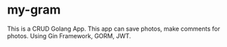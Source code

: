 # my-gram
 This is a CRUD Golang App. This app can save photos, make comments for photos. Using Gin Framework, GORM, JWT.
